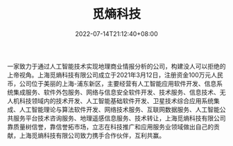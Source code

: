 ﻿---
weight: 
title: "觅熵科技"
description: "一家致力于通过人工智能技术实现地理商业情报分析的公司，构建没人可以拒绝的上帝视角。"
date: 2022-07-14T21:12:40+08:00
lastmod: 2022-07-14T10:12:40+08:00
draft: false
authors: ["Cindy"]
featuredImage: "608.jpg"
link: "https://www.mizarvision.com/"
tags: ["觅熵科技","制造商"]
categories: ["navigation"]
navigation: ["制造商"]
lightgallery: true
toc: true
pinned: false
recommend: false
recommend1: false
---
一家致力于通过人工智能技术实现地理商业情报分析的公司，构建没人可以拒绝的上帝视角。上海觅熵科技有限公司成立于2021年3月12日，注册资金100万元人民币，公司位于美丽的上海-浦东新区，主要经营有人工智能应用软件开发、信息系统集成服务、软件外包服务、网络与信息安全软件开发、技术服务、信息技术、无人机科技领域内的技术开发、人工智能基础软件开发、卫星技术综合应用系统集成、人工智能理论与算法软件开发、网络技术服务、互联网数据服务、人工智能公共服务平台技术咨询服务、地理遥感信息服务、技术转让，上海觅熵科技有限公司靠质量树信誉，靠信誉拓市场，立志在科技推广和应用服务业领域做出自己的贡献，上海觅熵科技有限公司致力携手合作伙伴，互利共赢。
